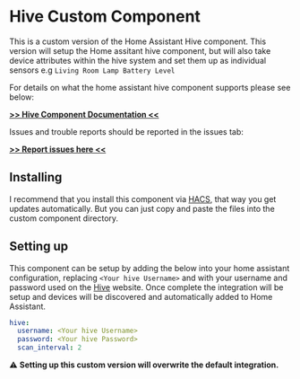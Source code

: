 # Hive Custom Component

This is a custom version of the Home Assistant Hive component.
This version will setup the Home assitant hive component, but will
also take device attributes within the hive system and set them up 
as individual sensors e.g `Living Room Lamp Battery Level`

For details on what the home assistant hive component supports please see below:

[**>> Hive Component Documentation <<**](https://www.home-assistant.io/integrations/hive/)

Issues and trouble reports should be reported in the issues tab:

[**>> Report issues here <<**](https://github.com/Pyhive/HA-Hive-Custom-Component/issues)


## Installing

I recommend that you install this component via [HACS](https://hacs.xyz/),
that way you get updates automatically. But you can just copy and paste the 
files into the custom component directory.

## Setting up

This component can be setup by adding the below into your home assistant 
configuration, replacing `<Your hive Username>` and  with your username
and password used on the [Hive](https://hivehome.com/) website. 
Once complete the integration will be setup and devices will be discovered
and automatically added to Home Assistant.

```yaml
hive:
  username: <Your hive Username>
  password: <Your hive Password>
  scan_interval: 2 
```

:warning: **Setting up this custom version will overwrite the default integration.**
